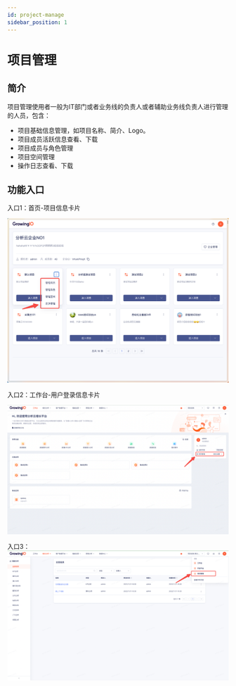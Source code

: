 ```yaml
---
id: project-manage
sidebar_position: 1
---
```


# 项目管理

## 简介[](#jian-jie)

项目管理使用者一般为IT部门或者业务线的负责人或者辅助业务线负责人进行管理的人员，包含：

* 项目基础信息管理，如项目名称、简介、Logo。
* 项目成员活跃信息查看、下载
* 项目成员与角色管理
* 项目空间管理
* 操作日志查看、下载

## 功能入口

入口1：首页-项目信息卡片

![图 5](/img/gxiangmuuanlishouyerukou_README.png)  

入口2：工作台-用户登录信息卡片

![图 2](/img/portal-enterance2_README.png)  

入口3：
![图 4](/img/portal-enterance4_README.png)